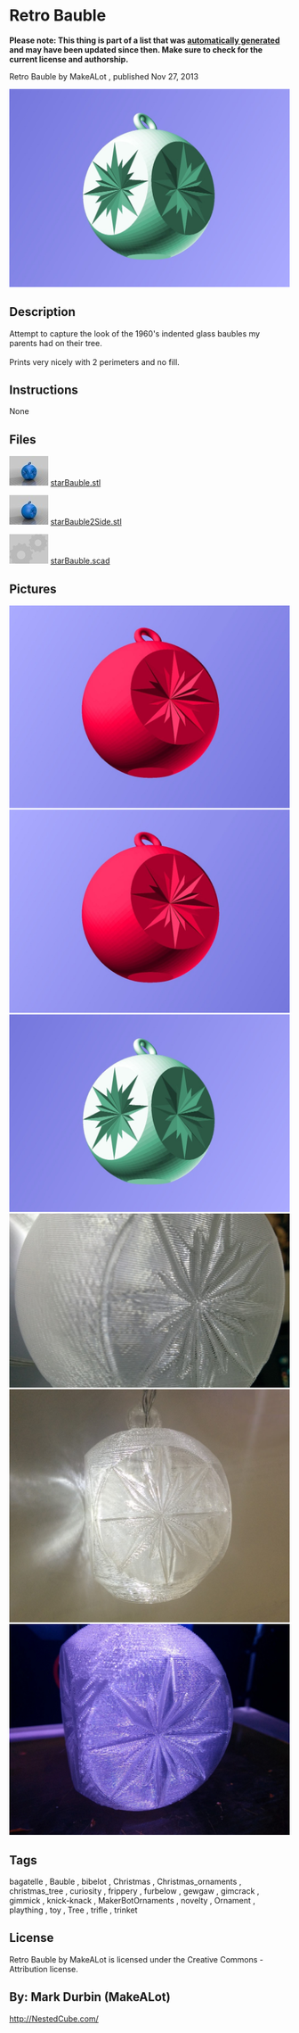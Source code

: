 Retro Bauble
===============
**Please note: This thing is part of a list that was [automatically generated](https://github.com/carlosgs/export-things) and may have been updated since then. Make sure to check for the current license and authorship.**  

Retro Bauble  by MakeALot , published Nov 27, 2013

![Image](img/starBauble_display_large.jpg)

Description
--------
Attempt to capture the look of the 1960's indented glass baubles my parents had on their tree.  <br />
<br />
Prints very nicely with 2 perimeters and no fill.

Instructions
--------
None

Files
--------
[![Image](img/starBauble_preview_tinycard.jpg)](starBauble.stl)
 [ starBauble.stl](starBauble.stl)  

[![Image](img/starBauble2Side_preview_tinycard.jpg)](starBauble2Side.stl)
 [ starBauble2Side.stl](starBauble2Side.stl)  

[![Image](img/Gears_preview_tinycard.jpg)](starBauble.scad)
 [ starBauble.scad](starBauble.scad)  



Pictures
--------
![Image](img/starBauble2Side_display_large.jpg)
![Image](img/starBauble2Side_display_large.jpg)
![Image](img/starBauble_display_large.jpg)
![Image](img/starBauble2Side2_display_large.jpg)
![Image](img/StarBauble_011_display_large.jpg)
![Image](img/StarBauble_007_display_large.jpg)


Tags
--------
bagatelle , Bauble , bibelot , Christmas , Christmas_ornaments , christmas_tree , curiosity , frippery , furbelow , gewgaw , gimcrack , gimmick , knick-knack , MakerBotOrnaments , novelty , Ornament , plaything , toy , Tree , trifle , trinket  

  

License
--------
Retro Bauble by MakeALot is licensed under the Creative Commons - Attribution license.  



By: Mark Durbin (MakeALot)
--------
<http://NestedCube.com/>